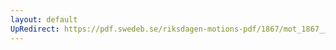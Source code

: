 ```yaml
---
layout: default
UpRedirect: https://pdf.swedeb.se/riksdagen-motions-pdf/1867/mot_1867__ak__00203.pdf
---
```

